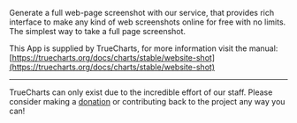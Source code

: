 Generate a full web-page screenshot with our service, that provides rich interface to make any kind of web screenshots online for free with no limits. The simplest way to take a full page screenshot.

This App is supplied by TrueCharts, for more information visit the manual: [https://truecharts.org/docs/charts/stable/website-shot](https://truecharts.org/docs/charts/stable/website-shot)

---

TrueCharts can only exist due to the incredible effort of our staff.
Please consider making a [donation](https://truecharts.org/docs/about/sponsor) or contributing back to the project any way you can!
